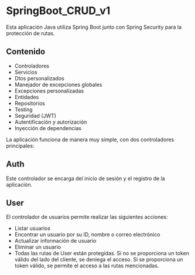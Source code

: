 # SpringBoot_CRUD_v1
Esta aplicación Java utiliza Spring Boot junto con Spring Security para la protección de rutas.

## Contenido
* Controladores
* Servicios
* Dtos personalizados
* Manejador de excepciones globales
* Excepciones personalizadas
* Entidades
* Repositorios
* Testing
* Seguridad (JWT)
* Autentificación y autorización
* Inyección de dependencias

La aplicación funciona de manera muy simple, con dos controladores principales:

## Auth
Este controlador se encarga del inicio de sesión y el registro de la aplicación.

## User
El controlador de usuarios permite realizar las siguientes acciones:

* Listar usuarios
* Encontrar un usuario por su ID, nombre o correo electrónico
* Actualizar información de usuario
* Eliminar un usuario
* Todas las rutas de User están protegidas. Si no se proporciona un token válido del lado del cliente, se deniega el acceso. Si se proporciona un token válido, se permite el acceso a las rutas mencionadas.
